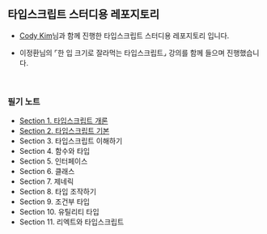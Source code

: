 ## 타입스크립트 스터디용 레포지토리

- <a href="https://github.com/0-Chan">Cody Kim</a>님과 함께 진행한 타입스크립트 스터디용 레포지토리 입니다.

- 이정환님의 ⌜한 입 크기로 잘라먹는 타입스크립트⌟ 강의를 함께 들으며 진행했습니다.

<br/>

### 필기 노트

- <a href="">Section 1. 타입스크립트 개론</a>
- <a href="">Section 2. 타입스크립트 기본</a>
- Section 3. 타입스크립트 이해하기
- Section 4. 함수와 타입
- Section 5. 인터페이스
- Section 6. 클래스
- Section 7. 제네릭
- Section 8. 타입 조작하기
- Section 9. 조건부 타입
- Section 10. 유틸리티 타입
- Section 11. 리엑트와 타입스크립트

<br/>
